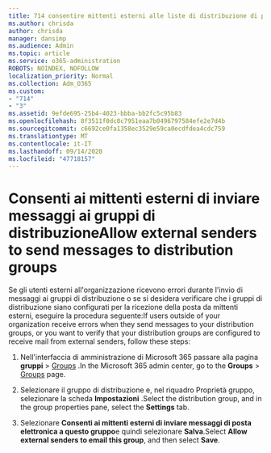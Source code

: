 ```yaml
---
title: 714 consentire mittenti esterni alle liste di distribuzione di posta elettronica
ms.author: chrisda
author: chrisda
manager: dansimp
ms.audience: Admin
ms.topic: article
ms.service: o365-administration
ROBOTS: NOINDEX, NOFOLLOW
localization_priority: Normal
ms.collection: Adm_O365
ms.custom:
- "714"
- "3"
ms.assetid: 9efde695-25b4-4023-bbba-bb2fc5c95b83
ms.openlocfilehash: 8f3511f0dc8c7951eaa7b0496797584efe2e7d4b
ms.sourcegitcommit: c6692ce0fa1358ec3529e59ca0ecdfdea4cdc759
ms.translationtype: MT
ms.contentlocale: it-IT
ms.lasthandoff: 09/14/2020
ms.locfileid: "47718157"
---
```

# <a name="allow-external-senders-to-send-messages-to-distribution-groups"></a><span data-ttu-id="58973-102">Consenti ai mittenti esterni di inviare messaggi ai gruppi di distribuzione</span><span class="sxs-lookup"><span data-stu-id="58973-102">Allow external senders to send messages to distribution groups</span></span>

<span data-ttu-id="58973-103">Se gli utenti esterni all'organizzazione ricevono errori durante l'invio di messaggi ai gruppi di distribuzione o se si desidera verificare che i gruppi di distribuzione siano configurati per la ricezione della posta da mittenti esterni, eseguire la procedura seguente:</span><span class="sxs-lookup"><span data-stu-id="58973-103">If users outside of your organization receive errors when they send messages to your distribution groups, or you want to verify that your distribution groups are configured to receive mail from external senders, follow these steps:</span></span>

1. <span data-ttu-id="58973-104">Nell'interfaccia di amministrazione di Microsoft 365 passare alla pagina **gruppi**  >  [Groups](https://portal.office.com/adminportal/home#/groups) .</span><span class="sxs-lookup"><span data-stu-id="58973-104">In the Microsoft 365 admin center, go to the **Groups** > [Groups](https://portal.office.com/adminportal/home#/groups) page.</span></span>  

2. <span data-ttu-id="58973-105">Selezionare il gruppo di distribuzione e, nel riquadro Proprietà gruppo, selezionare la scheda **Impostazioni** .</span><span class="sxs-lookup"><span data-stu-id="58973-105">Select the distribution group, and in the group properties pane, select the **Settings** tab.</span></span>

3. <span data-ttu-id="58973-106">Selezionare **Consenti ai mittenti esterni di inviare messaggi di posta elettronica a questo gruppo**e quindi selezionare **Salva**.</span><span class="sxs-lookup"><span data-stu-id="58973-106">Select **Allow external senders to email this group**, and then select **Save**.</span></span>
